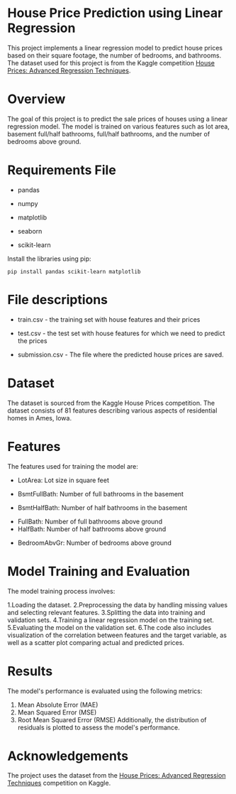 # House Price Prediction using Linear Regression
This project implements a linear regression model to predict house prices based on their square footage, the number of bedrooms, and bathrooms. The dataset used for this project is from the Kaggle competition [House Prices: Advanced Regression Techniques](https://www.kaggle.com/c/house-prices-advanced-regression-techniques/overview/).

# Overview
The goal of this project is to predict the sale prices of houses using a linear regression model. The model is trained on various features such as lot area, basement full/half bathrooms, full/half bathrooms, and the number of bedrooms above ground.

# Requirements File 

- pandas
+ numpy
* matplotlib
- seaborn
+ scikit-learn

Install the libraries using pip:
```
pip install pandas scikit-learn matplotlib
```

# File descriptions
- train.csv - the training set with house features and their prices 
+ test.csv - the test set with house features for which we need to predict the prices
* submission.csv - The file where the predicted house prices are saved.

# Dataset
The dataset is sourced from the Kaggle House Prices competition. The dataset consists of 81 features describing various aspects of residential homes in Ames, Iowa.

# Features
The features used for training the model are:

- LotArea: Lot size in square feet
+ BsmtFullBath: Number of full bathrooms in the basement
* BsmtHalfBath: Number of half bathrooms in the basement
- FullBath: Number of full bathrooms above ground
- HalfBath: Number of half bathrooms above ground
* BedroomAbvGr: Number of bedrooms above ground

# Model Training and Evaluation
The model training process involves:

1.Loading the dataset.
2.Preprocessing the data by handling missing values and selecting relevant features.
3.Splitting the data into training and validation sets.
4.Training a linear regression model on the training set.
5.Evaluating the model on the validation set.
6.The code also includes visualization of the correlation between features and the target variable, as well as a scatter plot comparing actual and predicted prices.

# Results
The model's performance is evaluated using the following metrics:

1) Mean Absolute Error (MAE)
2) Mean Squared Error (MSE)
3) Root Mean Squared Error (RMSE)
Additionally, the distribution of residuals is plotted to assess the model's performance.

# Acknowledgements
The project uses the dataset from the [House Prices: Advanced Regression Techniques](https://www.kaggle.com/c/house-prices-advanced-regression-techniques/overview/) competition on Kaggle.
